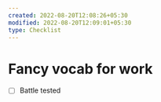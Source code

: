 ```yaml
---
created: 2022-08-20T12:08:26+05:30
modified: 2022-08-20T12:09:01+05:30
type: Checklist
---
```


# Fancy vocab for work

- [ ] Battle tested
